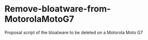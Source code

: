 # Remove-bloatware-from-MotorolaMotoG7
Proposal script of the bloatware to be deleted on a Motorola Moto G7
